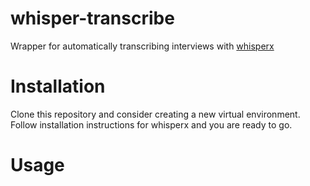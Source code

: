 # whisper-transcribe
Wrapper for automatically transcribing interviews with [whisperx](https://github.com/m-bain/whisperX)

# Installation
Clone this repository and consider creating a new virtual environment. Follow installation instructions for whisperx and you are ready to go.

# Usage

